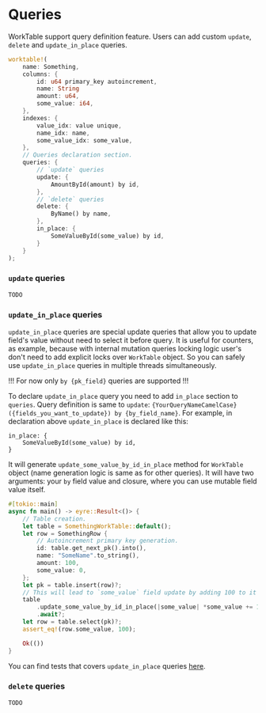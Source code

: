 # Queries

WorkTable support query definition feature. Users can add custom `update`, `delete` and `update_in_place` queries.

```rust
worktable!(
    name: Something,
    columns: {
        id: u64 primary_key autoincrement,
        name: String
        amount: u64,
        some_value: i64,
    },
    indexes: {
        value_idx: value unique,
        name_idx: name,
        some_value_idx: some_value,
    },
    // Queries declaration section.
    queries: {
        // `update` queries
        update: {
            AmountById(amount) by id,
        },
        // `delete` queries
        delete: {
            ByName() by name,
        },
        in_place: {
            SomeValueById(some_value) by id,
        }
    }
);
```

### `update` queries

`TODO`

### `update_in_place` queries

`update_in_place` queries are special update queries that allow you to update field's value
without need to select it before query. It is useful for counters, as example, because with
internal mutation queries locking logic user's don't need to add explicit locks over `WorkTable`
object. So you can safely use `update_in_place` queries in multiple threads simultaneously.

!!! For now only `by {pk_field}` queries are supported !!!

To declare `update_in_place` query you need to add `in_place` section to `queries`. Query definition is
same to `update`: `{YourQueryNameCamelCase}({fields_you_want_to_update}) by {by_field_name}`.
For example, in declaration above `update_in_place` is declared like this:

```
in_place: {
    SomeValueById(some_value) by id,
}
```

It will generate `update_some_value_by_id_in_place` method for `WorkTable` object (name generation logic is same
as for other queries). It will have two arguments: your `by` field value and closure, where you can use mutable
field value itself.

```rust
#[tokio::main]
async fn main() -> eyre::Result<()> {
    // Table creation.
    let table = SomethingWorkTable::default();
    let row = SomethingRow {
        // Autoincrement primary key generation.
        id: table.get_next_pk().into(),
        name: "SomeName".to_string(),
        amount: 100,
        some_value: 0,
    };
    let pk = table.insert(row)?;
    // This will lead to `some_value` field update by adding 100 to it value.
    table
        .update_some_value_by_id_in_place(|some_value| *some_value += 100, pk.0)
        .await?;
    let row = table.select(pk)?;
    assert_eq!(row.some_value, 100);

    Ok(())
}
```

You can find tests that covers `update_in_place` queries [here](../tests/worktable/in_place.rs).

### `delete` queries

`TODO`